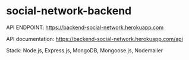 # social-network-backend

API ENDPOINT: https://backend-social-network.herokuapp.com

API documentation: https://backend-social-network.herokuapp.com/api

Stack:
Node.js, Express.js, MongoDB, Mongoose.js, Nodemailer

